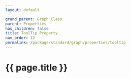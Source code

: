 ```yaml
---
layout: default

grand_parent: Graph Class
parent: Properties
has_children: false
title: ToolTip Property
nav_order: 12
permalink: /package/standard/graph/properties/tooltip
---
```

# {{ page.title }}

